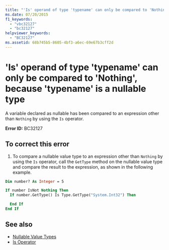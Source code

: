 ```yaml
---
title: "'Is' operand of type 'typename' can only be compared to 'Nothing', because 'typename' is a nullable type"
ms.date: 07/20/2015
f1_keywords: 
  - "vbc32127"
  - "bc32127"
helpviewer_keywords: 
  - "BC32127"
ms.assetid: 68b745b5-8605-4bf3-a6ec-69e67b3cff2d
---
```

# 'Is' operand of type 'typename' can only be compared to 'Nothing', because 'typename' is a nullable type
A variable declared as nullable has been compared to an expression other than `Nothing` by using the `Is` operator.  
  
 **Error ID:** BC32127  
  
## To correct this error
  
1. To compare a nullable value type to an expression other than `Nothing` by using the `Is` operator, call the `GetType` method on the nullable value type and compare the result to the expression, as shown in the following example.  
  
```vb  
Dim number? As Integer = 5  

If number IsNot Nothing Then  
  If number.GetType() Is Type.GetType("System.Int32") Then

  End If  
End If  
```  
  
## See also

- [Nullable Value Types](../programming-guide/language-features/data-types/nullable-value-types.md)
- [Is Operator](../language-reference/operators/is-operator.md)
